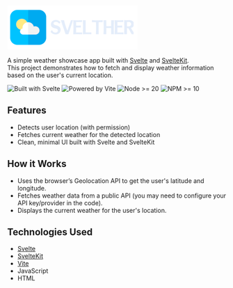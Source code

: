 <picture>
  <source srcset="static/svelther-logo_dark.png" media="(prefers-color-scheme: dark)">
  <img src="static/svelther-logo_light.png" alt="Svelther Logo" width="300">
</picture>


A simple weather showcase app built with [Svelte](https://svelte.dev/) and [SvelteKit](https://kit.svelte.dev/).  
This project demonstrates how to fetch and display weather information based on the user's current location.

![Built with Svelte](https://img.shields.io/badge/Built%20with-Svelte-%23FF3E00?style=for-the-badge&logo=svelte&logoColor=white)
![Powered by Vite](https://img.shields.io/badge/Powered%20by-Vite-%23646CFF?style=for-the-badge&logo=vite&logoColor=white)
![Node >= 20](https://img.shields.io/badge/Node-20+-339933?style=for-the-badge&logo=node.js&logoColor=white)
![NPM >= 10](https://img.shields.io/badge/NPM-10+-CB3837?style=for-the-badge&logo=npm&logoColor=white)

## Features

- Detects user location (with permission)
- Fetches current weather for the detected location
- Clean, minimal UI built with Svelte and SvelteKit

## How it Works

- Uses the browser’s Geolocation API to get the user's latitude and longitude.
- Fetches weather data from a public API (you may need to configure your API key/provider in the code).
- Displays the current weather for the user's location.

## Technologies Used

- [Svelte](https://svelte.dev/)
- [SvelteKit](https://kit.svelte.dev/)
- [Vite](https://vitejs.dev/)
- JavaScript
- HTML
